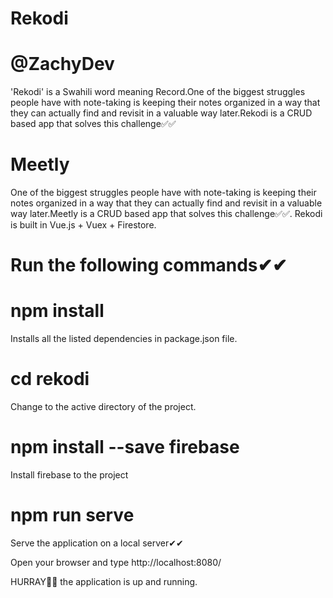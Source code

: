 # Rekodi
# @ZachyDev
'Rekodi' is a Swahili word meaning Record.One of the biggest struggles people have with note-taking is keeping their notes organized in a way that they can actually find and revisit in a valuable way later.Rekodi is a CRUD based app that solves this challenge✅✅
# Meetly
One of the biggest struggles people have with note-taking is keeping their notes organized in a way that they can actually find and revisit in a valuable way later.Meetly is a CRUD based app that solves this challenge✅✅.
Rekodi is built in Vue.js + Vuex + Firestore.

# Run the following commands✔✔

# npm install 
Installs all the listed dependencies in package.json file.

# cd rekodi
Change to the active directory of the project.

# npm install --save firebase
Install firebase to the project
# npm run serve
Serve the application on a local server✔✔
 
Open your browser and type http://localhost:8080/

HURRAY🎉🎉 the application is up and running.


